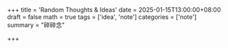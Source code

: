 +++
title = 'Random Thoughts & Ideas'
date = 2025-01-15T13:00:00+08:00
draft = false
math = true
tags = ['idea', 'note']
categories = ['note']
summary = "碎碎念"

+++

